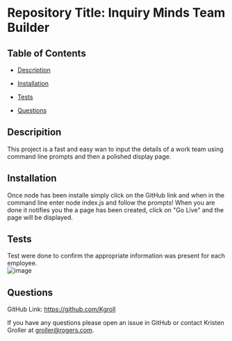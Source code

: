   
  # Repository Title:   Inquiry Minds Team Builder      
    

  ## Table of Contents

  * [Description](#description)

  * [Installation](#installation)

  * [Tests](#tests)

  * [Questions](#questions)

  ## Descripition

  This project is a fast and easy wan to input the details of a work team using command line prompts and then a polished display page.

  ## Installation

  Once node has been installe simply click on the GitHub link and when in the command line enter node index.js and follow the prompts! When you are done it notifies you the a page has been created, click on "Go Live" and the page will be displayed.

 
  ## Tests
  
  Test were done to confirm the appropriate information was present for each employee.   
  ![image](https://user-images.githubusercontent.com/75186217/107985038-4e56fa80-6f97-11eb-9c64-33b67104da7e.png)
  
  ## Questions

   GitHub Link:   https://github.com/Kgroll

   If you have any questions please open an issue in GitHub or contact Kristen Groller at groller@rogers.com.
